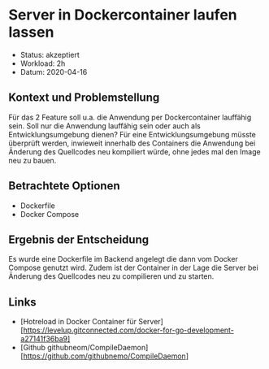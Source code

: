 # Server in Dockercontainer laufen lassen

* Status: akzeptiert
* Workload: 2h
* Datum: 2020-04-16

## Kontext und Problemstellung

Für das 2 Feature soll u.a. die Anwendung per Dockercontainer lauffähig sein. Soll nur die Anwendung lauffähig sein oder auch als Entwicklungsumgebung dienen? Für eine Entwicklungsumgebung müsste überprüft werden, inwieweit innerhalb des Containers die Anwendung bei Änderung des Quellcodes neu kompiliert würde, ohne jedes mal den Image neu zu bauen.

## Betrachtete Optionen

* Dockerfile
* Docker Compose 

## Ergebnis der Entscheidung

Es wurde eine Dockerfile im Backend angelegt die dann vom Docker Compose genutzt wird. Zudem ist der Container in der Lage die Server bei Änderung des Quellcodes neu zu compilieren und zu starten.

## Links

* [Hotreload in Docker Container für Server] [https://levelup.gitconnected.com/docker-for-go-development-a27141f36ba9]
* [Github githubneom/CompileDaemon] [https://github.com/githubnemo/CompileDaemon]